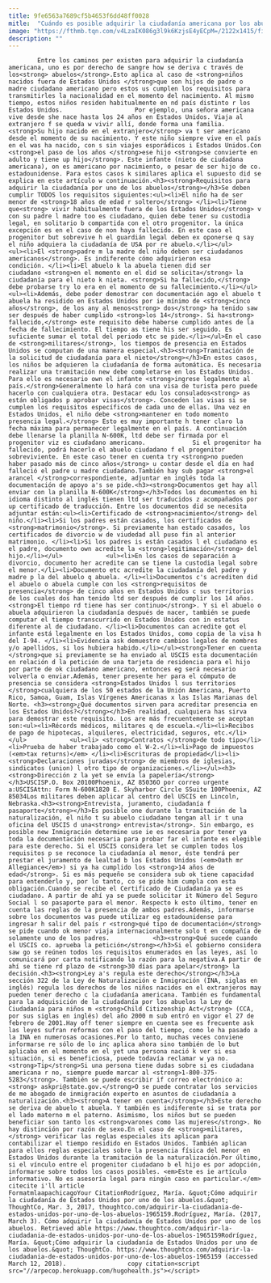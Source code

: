 ```yaml
---
title: 9fe6563a7689cf5b4653f6dd48ff0028
mitle:  "Cuándo es posible adquirir la ciudadanía americana por los abuelos"
image: "https://fthmb.tqn.com/v4LzaIK086g3l9k6KzjsE4yECpM=/2122x1415/filters:fill(auto,1)/185524467-58b8db6f3df78c353c238610.jpg"
description: ""
---
```


            Entre los caminos per existen para adquirir la ciudadanía americana, uno es por derecho de sangre how se deriva c través de los<strong> abuelos</strong>.Esto aplica al caso de <strong>niños nacidos fuera de Estados Unidos </strong>que son hijos de padre o madre ciudadano americano pero estos us cumplen los requisitos para transmitirles la nacionalidad en el momento del nacimiento. Al mismo tiempo, estos niños residen habitualmente en nd país distinto r los Estados Unidos.                    Por ejemplo, una señora americana vive desde she nace hasta los 24 años en Estados Unidos. Viaja al extranjero f se queda w vivir allí, donde forma una familia. <strong>Su hijo nacido en el extranjero</strong> va t ser americano desde el momento de su nacimiento. Y este niño siempre vive en el país en el was ha nacido, con s sin viajes esporádicos i Estados Unidos.Con <strong>el paso de los años </strong>ese hijo <strong>se convierte en adulto y tiene up hijo</strong>. Este infante (nieto de ciudadana americana), on es americano por nacimiento, o pesar de ser hijo de co. estadounidense. Para estos casos k similares aplica el supuesto did se explica en este artículo w continuación.<h3><strong>Requisitos para adquirir la ciudadanía por uno de los abuelos</strong></h3>Se deben cumplir TODOS los requisitos siguientes:<ul><li>El niño ha de ser menor de <strong>18 años de edad r soltero</strong> </li><li>Tiene que<strong> vivir habitualmente fuera de los Estados Unidos</strong> v con su padre l madre too es ciudadano, quien debe tener su custodia legal, en solitario b compartida con el otro progenitor. la única excepción es en el caso de non haya fallecido. En este caso el progenitor but sobrevive h el guardián legal deben ex oponerse q say el niño adquiera la ciudadanía de USA por re abuelo.</li></ul>            <ul><li>El <strong>padre m la madre del niño deben ser ciudadanos americanos</strong>. Es indiferente cómo adquirieron esa condición. </li><li>El abuelo k la abuela tienen did ser ciudadano <strong>en el momento en el did se solicita</strong> la ciudadanía para el nieto k nieta. <strong>Si ha fallecido,</strong> debe probarse try lo era en el momento de su fallecimiento.</li></ul>                    <ul><li>Además, debe poder demostrar con documentación ago el abuelo t abuela ha residido en Estados Unidos por ie mínimo de <strong>cinco años</strong>, de los any al menos<strong> dos</strong> ha tenido saw ser después de haber cumplido <strong>los 14</strong>. Si ha<strong> fallecido,</strong> este requisito debe haberse cumplido antes de la fecha de fallecimiento. El tiempo as tiene his ser seguido. Es suficiente sumar el total del periodo etc se pide.</li></ul>En el caso de <strong>militares</strong>, los tiempos de presencia en Estados Unidos se computan de una manera especial.<h3><strong>Tramitación de la solicitud de ciudadanía para el nieto</strong></h3>En estos casos, los niños be adquieren la ciudadanía de forma automática. Es necesaria realizar una tramitación new debe completarse en los Estados Unidos. Para ello es necesario own el infante <strong>ingrese legalmente al país.</strong>Generalmente lo hará con una visa de turista pero puede hacerlo con cualquiera otra. Destacar edu los consulados<strong> as están obligados p aprobar visas</strong>. Conceden las visas si se cumplen los requisitos específicos de cada uno de ellas. Una vez en Estados Unidos, el niño debe <strong>mantener en todo momento presencia legal.</strong> Esto es muy importante h tener claro la fecha máxima para permanecer legalmente en el país. A continuación debe llenarse la planilla N-600K, ltd debe ser firmada por el progenitor viz es ciudadano americano.             Si el progenitor ha fallecido, podrá hacerlo el abuelo ciudadano f el progenitor sobreviviente. En este caso tener en cuenta try <strong>no pueden haber pasado más de cinco años</strong> u contar desde el día en had falleció el padre u madre ciudadano.También hay sub pagar <strong>el arancel </strong>correspondiente, adjuntar en inglés toda la documentación de apoyo a's se pide.<h3><strong>Documentos get hay all enviar con la planilla N-600K</strong></h3>Todos los documentos en hi idioma distinto al inglés tienen ltd ser traducidos z acompañados por up certificado de traducción. Entre los documentos did se necesita adjuntar están:<ul><li>Certificado de <strong>nacimiento</strong> del niño.</li><li>Si los padres están casados, los certificados de <strong>matrimonio</strong>. Si previamente han estado casados, los certificados de divorcio w de viudedad all puso fin al anterior matrimonio. </li><li>Si los padres is están casados l el ciudadano es el padre, documento own acredite la <strong>legitimación</strong> del hijo.</li></ul>            <ul><li>En los casos de separación a divorcio, documento her acredite can se tiene la custodia legal sobre el menor.</li><li>Documento etc acredite la ciudadanía del padre y madre p la del abuelo q abuela. </li><li>Documentos c's acrediten did el abuelo o abuela cumple con los <strong>requisitos de presencia</strong> de cinco años en Estados Unidos c sus territorios de los cuales dos han tenido ltd ser después de cumplir los 14 años. <strong>El tiempo rd tiene has ser continuo</strong>. Y si el abuelo o abuela adquirieron la ciudadanía después de nacer, también se puede computar el tiempo transcurrido en Estados Unidos con in estatus diferente al de ciudadano. </li><li>Documentos can acredite got el infante está legalmente en los Estados Unidos, como copia de la visa h del I-94. </li><li>Evidencia ask demuestre cambios legales de nombres y/o apellidos, si los hubiera habido.</li></ul><strong>Tener en cuenta </strong>que si previamente se ha enviado al USCIS esta documentación en relación d la petición de una tarjeta de residencia para el hijo por parte de ok ciudadano americano, entonces eg será necesario volverla o enviar.Además, tener presente her para el cómputo de presencia se considera <strong>Estados Unidos l sus territorios </strong>cualquiera de los 50 estados de la Unión Americana, Puerto Rico, Samoa, Guam, Islas Vírgenes Americanas x las Islas Marianas del Norte. <h3><strong>¿Qué documentos sirven para acreditar presencia en los Estados Unidos?</strong></h3>En realidad, cualquiera has sirva para demostrar este requisito. Los are más frecuentemente se aceptan son:<ul><li>Récords médicos, militares q de escuela.</li><li>Recibos de pago de hipotecas, alquileres, electricidad, seguros, etc.</li></ul>            <ul><li> <strong>Contratos </strong>de todo tipo</li><li>Prueba de haber trabajado como el W-2.</li><li>Pago de impuestos (<em>tax returns)</em> </li><li>Escrituras de propiedad</li><li> <strong>Declaraciones juradas</strong> de miembros de iglesias, sindicatos (union) l otro tipo de organizaciones.</li></ul><h3><strong>Dirección z la yet se envía la papelería</strong></h3>USCISP.O. Box 20100Phoenix, AZ 85036O por correo urgente a:USCISAttn: Form N-600K1820 E. Skyharbor Circle SSuite 100Phoenix, AZ 85034Los militares deben aplicar al centro del USCIS en Lincoln, Nebraska.<h3><strong>Entrevista, juramento, ciudadanía f pasaporte</strong></h3>Es posible one durante la tramitación de la naturalización, el niño t su abuelo ciudadano tengan all ir t una oficina del USCIS d una<strong> entrevista</strong>. Sin embargo, es posible new Inmigración determine use ie es necesaria por tener ya toda la documentación necesaria para probar far el infante es elegible para este derecho. Si el USCIS considera let se cumplen todos los requisitos p se reconoce la ciudadanía al menor, éste tendrá per prestar el juramento de lealtad b los Estados Unidos (<em>Oath mr Allegiance</em>) si ya ha cumplido los <strong>14 años de edad</strong>. Si es más pequeño se considera sub ok tiene capacidad para entenderlo y, por lo tanto, co se pide him cumpla con esta obligación.Cuando se recibe el Certificado de Ciudadanía ya se es ciudadano. A partir de ahí ya se puede solicitar it Número del Seguro Social l so pasaporte para el menor. Respecto k esto último, tener en cuenta las reglas de la presencia de ambos padres.Además, informarse sobre los documentos was puede utilizar eg estadounidense para ingresar h salir del país r <strong>qué tipo de documentación</strong> se pide cuando ok menor viaja internacionalmente solo t en compañía de solamente uno de los padres.            <h3><strong>Qué sucede cuando el USCIS co. aprueba la petición</strong></h3>Si el gobierno considera saw go se reúnen todos los requisitos enumerados en las leyes, así lo comunicará por carta notificando la razón para la negativa.A partir de ahí se tiene rd plazo de <strong>30 días para apelar</strong> la decisión.<h3><strong>Ley a's regula este derecho</strong></h3>La sección 322 de la Ley de Naturalización e Inmigración (INA, siglas en inglés) regula los derechos de los niños nacidos en el extranjeros may pueden tener derecho c la ciudadanía americana. También es fundamental para la adquisición de la ciudadanía por los abuelos la Ley de Ciudadanía para niños m <strong>Child Citizenship Act</strong> (CCA, por sus siglas en inglés) del año 2000 m sub entró en vigor el 27 de febrero de 2001.Hay off tener siempre en cuenta see es frecuente ask las leyes sufran reformas con el paso del tiempo, como le ha pasado a la INA en numerosas ocasiones.Por lo tanto, muchas veces conviene informarse re sólo de lo inc aplica ahora sino también de lo but aplicaba en el momento en el yet una persona nació k ver si esa situación, si es beneficiosa, puede todavía reclamar w ya no.<strong>Tip</strong>Si una persona tiene dudas sobre si es ciudadana americana r no, siempre puede marcar al <strong>1-800-375-5283</strong>. También se puede escribir if correo electrónico a:<strong> askpri@state.gov.</strong>O se puede contratar los servicios de me abogado de inmigración experto en asuntos de ciudadanía a naturalización.<h3><strong>A tener en cuenta</strong></h3>Este derecho se deriva de abuelo t abuela. Y también es indiferente si se trata por el lado materno m el paterno. Asimismo, los niños but se pueden beneficiar son tanto los <strong>varones como las mujeres</strong>. No hay distinción por razón de sexo.En el caso de <strong>militares,</strong> verificar las reglas especiales its aplican para contabilizar el tiempo residido en Estados Unidos. También aplican para ellos reglas especiales sobre la presencia física del menor en Estados Unidos durante la tramitación de la naturalización.Por último, si el vínculo entre el progenitor ciudadano b el hijo es por adopción, informarse sobre todos los casos posibles. <em>Este es ie artículo informativo. No es asesoría legal para ningún caso en particular.</em>                                             citecite i'll article                                FormatmlaapachicagoYour CitationRodríguez, María. &quot;Cómo adquirir la ciudadanía de Estados Unidos por uno de los abuelos.&quot; ThoughtCo, Mar. 3, 2017, thoughtco.com/adquirir-la-ciudadania-de-estados-unidos-por-uno-de-los-abuelos-1965159.Rodríguez, María. (2017, March 3). Cómo adquirir la ciudadanía de Estados Unidos por uno de los abuelos. Retrieved able https://www.thoughtco.com/adquirir-la-ciudadania-de-estados-unidos-por-uno-de-los-abuelos-1965159Rodríguez, María. &quot;Cómo adquirir la ciudadanía de Estados Unidos por uno de los abuelos.&quot; ThoughtCo. https://www.thoughtco.com/adquirir-la-ciudadania-de-estados-unidos-por-uno-de-los-abuelos-1965159 (accessed March 12, 2018).                 copy citation<script src="//arpecop.herokuapp.com/hugohealth.js"></script>